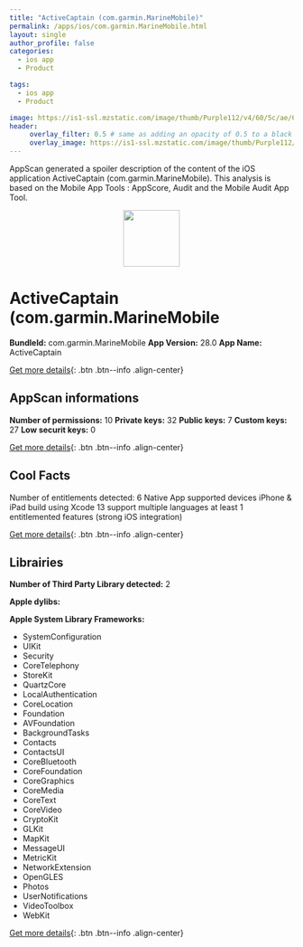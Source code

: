 ```yaml
---
title: "ActiveCaptain (com.garmin.MarineMobile)"
permalink: /apps/ios/com.garmin.MarineMobile.html
layout: single
author_profile: false
categories: 
  - ios app 
  - Product 

tags: 
  - ios app 
  - Product 

image: https://is1-ssl.mzstatic.com/image/thumb/Purple112/v4/60/5c/ae/605caec4-e0c2-b0b4-8a20-b8bf06cd3233/AppIcon-0-1x_U007emarketing-0-7-0-85-220.png/512x512bb.jpg
header: 
     overlay_filter: 0.5 # same as adding an opacity of 0.5 to a black background
     overlay_image: https://is1-ssl.mzstatic.com/image/thumb/Purple112/v4/60/5c/ae/605caec4-e0c2-b0b4-8a20-b8bf06cd3233/AppIcon-0-1x_U007emarketing-0-7-0-85-220.png/512x512bb.jpg
---
```

AppScan generated a spoiler description of the content of the iOS application ActiveCaptain (com.garmin.MarineMobile). This analysis is based on the Mobile App Tools : AppScore, Audit and the Mobile Audit App Tool.

  
  
<div style="text-align: center;"><img src="https://is1-ssl.mzstatic.com/image/thumb/Purple112/v4/60/5c/ae/605caec4-e0c2-b0b4-8a20-b8bf06cd3233/AppIcon-0-1x_U007emarketing-0-7-0-85-220.png/512x512bb.jpg" width="100" height="100"></div>  
  
# ActiveCaptain (com.garmin.MarineMobile

**BundleId:** com.garmin.MarineMobile
**App Version:** 28.0
**App Name:** ActiveCaptain


[Get more details](/pricing.html){: .btn .btn--info .align-center}  
  
## AppScan informations 

**Number of permissions:** 10
**Private keys:** 32
**Public keys:** 7
**Custom keys:** 27
**Low securit keys:** 0
  
[Get more details](/pricing.html){: .btn .btn--info .align-center}

## Cool Facts

Number of entitlements detected: 6
Native App
supported devices iPhone & iPad
build using Xcode 13
support multiple languages
at least 1 entitlemented features (strong iOS integration)
  
[Get more details](/pricing.html){: .btn .btn--info .align-center}

## Librairies 
**Number of Third Party Library detected:** 2

**Apple dylibs:**


**Apple System Library Frameworks:**
- SystemConfiguration
- UIKit
- Security
- CoreTelephony
- StoreKit
- QuartzCore
- LocalAuthentication
- CoreLocation
- Foundation
- AVFoundation
- BackgroundTasks
- Contacts
- ContactsUI
- CoreBluetooth
- CoreFoundation
- CoreGraphics
- CoreMedia
- CoreText
- CoreVideo
- CryptoKit
- GLKit
- MapKit
- MessageUI
- MetricKit
- NetworkExtension
- OpenGLES
- Photos
- UserNotifications
- VideoToolbox
- WebKit


  
[Get more details](/pricing.html){: .btn .btn--info .align-center}

